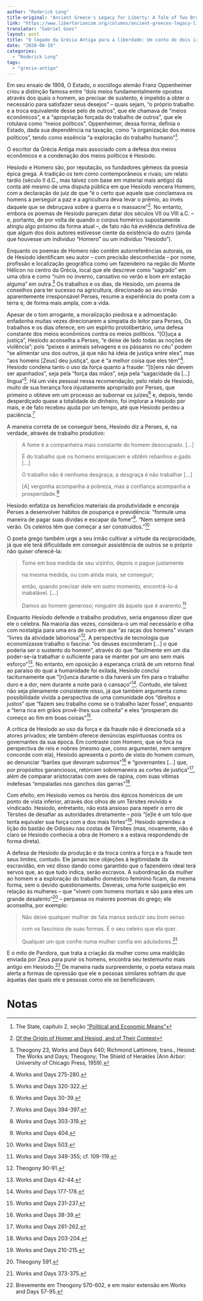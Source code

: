 ```yaml
---
author: "Roderick Long"
title-original: "Ancient Greece's Legacy for Liberty: A Tale of Two Brothers"
link: "https://www.libertarianism.org/columns/ancient-greeces-legacy-liberty-tale-two-brothers"
translator: "Gabriel Goes"
layout: post
title: "O legado da Grécia Antiga para a liberdade: Um conto de dois irmãos"
date: "2020-08-19"
categories:   
  - "Roderick Long"
tags: 
  - "grecia-antiga"
---
```

Em seu ensaio de 1908, O Estado, o sociólogo alemão Franz Oppenheimer criou a distinção famosa entre “dois meios fundamentalmente opostos através dos quais o homem, ao precisar de sustento, é impelido a obter o necessário para satisfazer seus desejos” – quais sejam, “o próprio trabalho e a troca equivalente desse pelo de outros”, que ele chamava de “meios econômicos”, e a “apropriação forçada do trabalho de outros”, que ele rotulava como “meios políticos”. Oppenheimer, dessa forma, definia o Estado, dada sua dependência na taxação, como “a organização dos meios políticos”, tendo como essência “a exploração do trabalho humano”[^1].

O escritor da Grécia Antiga mais associado com a defesa dos meios econômicos e a condenação dos meios políticos é Hesíodo.

Hesíodo e Homero são, por reputação, os fundadores gêmeos da poesia épica grega. A tradição os tem como contemporâneos e rivais; um relato tardio (século II d.C., mas talvez com base em material mais antigo) dá conta até mesmo de uma disputa pública em que Hesíodo vencera Homero, com a declaração do juiz de que “é o certo que aquele que conclamava os homens a perseguir a paz e a agricultura deva levar o prêmio, ao invés daquele que se debruçava sobre a guerra e o massacre”[^2]. No entanto, embora os poemas de Hesíodo pareçam datar dos séculos VII ou VIII a.C. – e, portanto, de por volta de quando o corpus homérico supostamente atingiu algo próximo da forma atual –, de fato não há evidência definitiva de que algum dos dois autores estivesse ciente da existência do outro (ainda que houvesse um indivíduo “Homero” ou um indivíduo “Hesíodo”).

Enquanto os poemas de Homero não contêm autorreferências autorais, os de Hesíodo identificam seu autor – com precisão desconhecida – por nome, profissão e localização geográfica como um fazendeiro na região do Monte Hélicon no centro da Grécia, local que ele descreve como “sagrado” em uma obra e como “ruim no inverno, cansativo no verão e bom em estação alguma” em outra.[^3] Os trabalhos e os dias, de Hesíodo, um poema de conselhos para ter sucesso na agricultura, direcionado ao seu irmão aparentemente irresponsável Perses, resume a experiência do poeta com a terra e, de forma mais ampla, com a vida.

Apesar de o tom arrogante, a moralização piedosa e a admoestação enfadonha muitas vezes direcionarem a simpatia do leitor para Perses, Os trabalhos e os dias oferece, em um espírito protolibertário, uma defesa constante dos meios econômicos contra os meios políticos. “\[O\]uça a justiça”, Hesíodo aconselha a Perses, “e deixe de lado todas as noções de violência”; pois “peixes e animais selvagens e os pássaros no céu” podem “se alimentar uns dos outros, já que não há ideia de justiça entre eles”, mas “aos homens \[Zeus\] deu justiça”, que é “a melhor coisa que eles têm”[^4]. Hesíodo condena tanto o uso da força quanto a fraude: “\[b\]ens não devem ser apanhados”, seja pela “força das mãos”, seja pela “sagacidade da \[...\] língua”[^5]. Há um viés pessoal nessa recomendação; pelo relato de Hesíodo, muito de sua herança fora injustamente apropriado por Perses, que primeiro o obteve em um processo ao subornar os juízes[^6] e, depois, tendo desperdiçado quase a totalidade do dinheiro, foi implorar a Hesíodo por mais, e de fato recebeu ajuda por um tempo, até que Hesíodo perdeu a paciência.[^7]

A maneira correta de se conseguir bens, Hesíodo diz a Perses, é, na verdade, através de trabalho produtivo:

> A fome é a companheira mais constante do homem desocupado. \[...\]
> 
> É do trabalho que os homens enriquecem e obtêm rebanhos e gado \[...\]
> 
> O trabalho não é nenhuma desgraça; a desgraça é não trabalhar \[...\]
> 
> \[A\] vergonha acompanha a pobreza, mas a confiança acompanha a prosperidade.[^8]

Hesíodo enfatiza os benefícios materiais da produtividade e encoraja Perses a desenvolver hábitos de poupança e previdência: “formule uma maneira de pagar suas dívidas e escapar da fome”[^9]. “Nem sempre será verão. Os celeiros têm que começar a ser construídos.”[^10]

O poeta grego também urge a seu irmão cultivar a virtude da reciprocidade, já que ele terá dificuldade em conseguir assistência de outros se o próprio não quiser oferecê-la:

> Tome em boa medida de seu vizinho, depois o pague justamente
> 
> na mesma medida, ou com ainda mais, se conseguir;
> 
> então, quando precisar dele em outro momento, encontrá-lo-á inabalável. \[...\]
> 
> Damos ao homem generoso; ninguém dá àquele que é avarento.[^11]

Enquanto Hesíodo defende o trabalho produtivo, seria enganoso dizer que ele o celebra. Na maioria das vezes, considera-o um mal necessário e olha com nostalgia para uma era de ouro em que “as raças dos homens” viviam “livres da atividade laboriosa”[^12]. A perspectiva de tecnologia que economizasse trabalho o fascina: “os deuses esconderam \[...\] o que poderia ser o sustento do homem”, através do que “facilmente em um dia poder-se-ia trabalhar o suficiente para se manter por um ano sem mais esforço”[^13]. No entanto, em oposição à esperança cristã de um retorno final ao paraíso do qual a humanidade foi exilada, Hesíodo conclui taciturnamente que “\[n\]unca durante o dia haverá um fim para o trabalho duro e a dor, nem durante a noite para o cansaço”[^14]. Contudo, ele talvez não seja plenamente consistente nisso, já que também argumenta como possibilidade vívida a perspectiva de uma comunidade dos “direitos e justos” que “fazem seu trabalho como se o trabalho lazer fosse”, enquanto a “terra rica em grãos provê-lhes sua colheita” e eles “prosperam do começo ao fim em boas coisas”[^15].

A crítica de Hesíodo ao uso da força e da fraude não é direcionada só a atores privados; ele também oferece denúncias espirituosas contra os governantes da sua época. Em contraste com Homero, que se foca na perspectiva de reis e nobres (mesmo que, como argumentei, nem sempre concorde com ela), Hesíodo apresenta o ponto de vista do homem comum, ao denunciar “barões que devoram subornos”[^16] e “governantes \[...\] que, por propósitos gananciosos, retorcem sobremaneira as cortes de justiça”[^17], além de comparar aristocratas com aves de rapina, com suas vítimas indefesas “empaladas nos ganchos das garras”[^18].

Com efeito, em Hesíodo vemos os heróis dos épicos homéricos de um ponto de vista inferior, através dos olhos de um Térsites revivido e vindicado. Hesíodo, entretanto, não está ansioso para repetir o erro de Térsites de desafiar as autoridades diretamente – pois “\[e\]le é um tolo que tenta equivaler sua força com a dos mais fortes”[^19]. Hesíodo aprendeu a lição do bastão de Odisseu nas costas de Térsites (mas, novamente, não é claro se Hesíodo conhecia a obra de Homero e a estava respondendo de forma direta).

A defesa de Hesíodo da produção e da troca contra a força e a fraude tem seus limites, contudo. Ele jamais tece objeções à legitimidade da escravidão, em vez disso dando como garantido que o fazendeiro ideal terá servos que, ao que tudo indica, serão escravos. A subordinação da mulher ao homem e a exploração do trabalho doméstico feminino ficam, da mesma forma, sem o devido questionamento. Deveras, uma forte suspeição em relação às mulheres – que “vivem com homens mortais e são para eles um grande desalento”[^20] – perpassa os maiores poemas do grego; ele aconselha, por exemplo:

> Não deixe qualquer mulher de fala mansa seduzir seu bom senso
> 
> com os fascínios de suas formas. É o seu celeiro que ela quer.
> 
> Qualquer um que confie numa mulher confia em aduladores.[^21]

E o mito de Pandora, que trata a criação da mulher como uma maldição enviada por Zeus para punir os homens, encontra seu testemunho mais antigo em Hesíodo.[^22] De maneira nada surpreendente, o poeta estava mais alerta a formas de opressão que ele e pessoas similares sofriam do que àquelas das quais ele e pessoas como ele se beneficiavam.

# Notas

[^1]: The State, capítulo 2, seção [“Political and Economic Means”](http://oll.libertyfund.org/titles/oppenheimer-the-state#lf[^0315]\_head\_005)

[^2]: [Of the Origin of Homer and Hesiod, and of Their Contest](http://www.sacred-texts.com/cla/homer/homrhes.htm)

[^3]: Theogony 23, Works and Days 640; Richmond Lattimore, trans., Hesiod: The Works and Days; Theogony; The Shield of Herakles (Ann Arbor: University of Chicago Press, 1959).

[^4]: Works and Days 275-280.

[^5]: Works and Days 320-322.

[^6]: Works and Days 30-39.

[^7]: Works and Days 394-397.

[^8]: Works and Days 303-319.

[^9]: Works and Days 404.

[^10]: Works and Days 503.

[^11]: Works and Days 349-355; cf. 109-119.

[^12]: Theogony 90-91.

[^13]: Works and Days 42-44.

[^14]: Works and Days 177-178.

[^15]: Works and Days 231-237.

[^16]: Works and Days 38-39.

[^17]: Works and Days 261-262.

[^18]: Works and Days 203-204.

[^19]: Works and Days 210-215.

[^20]: Theogony 591.

[^21]: Works and Days 373-375.

[^22]: Brevemente em Theogony 570-602, e em maior extensão em Works and Days 57-95.
